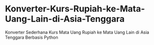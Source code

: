 # Konverter-Kurs-Rupiah-ke-Mata-Uang-Lain-di-Asia-Tenggara
Konverter Sederhana Kurs Mata Uang Rupiah ke Mata Uang Lain di Asia Tenggara Berbasis Python
